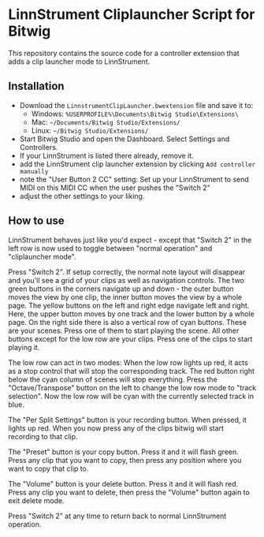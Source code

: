 # LinnStrument Cliplauncher Script for Bitwig

This repository contains the source code for a controller extension that adds a clip launcher mode to LinnStrument. 

## Installation

- Download the `LinnstrumentClipLauncher.bwextension` file and save it to:
    - Windows: `%USERPROFILE%\Documents\Bitwig Studio\Extensions\`
    - Mac: `~/Documents/Bitwig Studio/Extensions/`
    - Linux: `~/Bitwig Studio/Extensions/`
- Start Bitwig Studio and open the Dashboard. Select Settings and Controllers.
- If your LinnStrument is listed there already, remove it.
- add the LinnStrument clip launcher extension by clicking `Add controller manually`
- note the "User Button 2 CC" setting: Set up your LinnStrument to send MIDI on this MIDI CC when the user pushes the "Switch 2"
- adjust the other settings to your liking.

## How to use

LinnStrument behaves just like you'd expect - except that "Switch 2" in the left row is now 
used to toggle between "normal operation" and "cliplauncher mode".

Press "Switch 2". If setup correctly, the normal note layout will disappear and you'll see a grid 
of your clips as well as navigation controls. The two green buttons in the corners navigate up and 
down - the outer button moves the view by one clip, the inner button moves the view by a whole page. 
The yellow buttons on the left and right edge navigate left and right. Here, the upper button moves 
by one track and the lower button by a whole page. On the right side there is also a vertical row of 
cyan buttons. These are your scenes. Press one of them to start playing the scene. All other buttons 
except for the low row are your clips. Press one of the clips to start playing it.

The low row can act in two modes: When the low row lights up red, it acts as a stop control that will 
stop the corresponding track. The red button right below the cyan column of scenes will stop everything.
Press the "Octave/Transpose" button on the left to change the low row mode to "track selection". Now the 
low row will be cyan with the currently selected track in blue.

The "Per Split Settings" button is your recording button. When pressed, it lights up red. When you now press
any of the clips bitwig will start recording to that clip.

The "Preset" button is your copy button. Press it and it will flash green. Press any clip that you want to 
copy, then press any position where you want to copy that clip to.

The "Volume" button is your delete button. Press it and it will flash red. Press any clip you want to delete, 
then press the "Volume" button again to exit delete mode.

Press "Switch 2" at any time to return back to normal LinnStrument operation.
